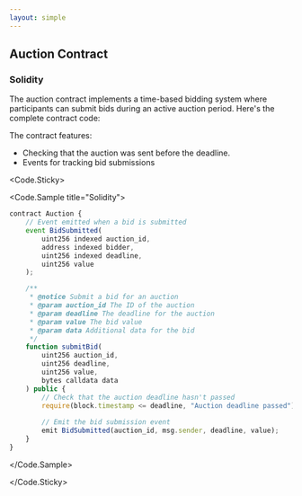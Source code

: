 ```yaml
---
layout: simple
---
```


<script>
    import {Code} from '$lib'
</script>

<div>

## Auction Contract

### Solidity

The auction contract implements a time-based bidding system where participants can submit bids during an active auction period. Here's the complete contract code:

The contract features:

- Checking that the auction was sent before the deadline.
- Events for tracking bid submissions

</div>

<div>

<Code.Sticky>

<Code.Sample title="Solidity">

<!-- prettier-ignore -->
``` javascript
contract Auction {
    // Event emitted when a bid is submitted
    event BidSubmitted(
        uint256 indexed auction_id,
        address indexed bidder,
        uint256 indexed deadline,
        uint256 value
    );

    /**
     * @notice Submit a bid for an auction
     * @param auction_id The ID of the auction
     * @param deadline The deadline for the auction
     * @param value The bid value
     * @param data Additional data for the bid
     */
    function submitBid(
        uint256 auction_id,
        uint256 deadline,
        uint256 value,
        bytes calldata data
    ) public {
        // Check that the auction deadline hasn't passed
        require(block.timestamp <= deadline, "Auction deadline passed");
        
        // Emit the bid submission event
        emit BidSubmitted(auction_id, msg.sender, deadline, value);
    }
}
```

</Code.Sample>

</Code.Sticky>

</div>